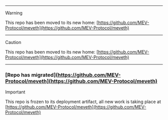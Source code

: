 
----

> [!WARNING]  
>  This repo has been moved to its new home: [https://github.com/MEV-Protocol/meveth](https://github.com/MEV-Protocol/meveth)

---


> [!CAUTION]
>  This repo has been moved to its new home: [https://github.com/MEV-Protocol/meveth](https://github.com/MEV-Protocol/meveth)


---

### [Repo has migrated](https://github.com/MEV-Protocol/meveth](https://github.com/MEV-Protocol/meveth)

> [!IMPORTANT]  
This repo is frozen to its deployment artifact, all new work is taking place at [https://github.com/MEV-Protocol/meveth](https://github.com/MEV-Protocol/meveth)
